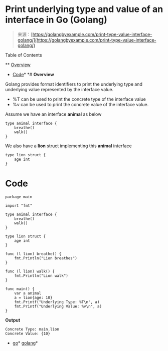 <!--yml
category: 未分类
date: 2024-10-13 06:22:41
-->

# Print underlying type and value of an interface in Go (Golang)

> 来源：[https://golangbyexample.com/print-type-value-interface-golang/](https://golangbyexample.com/print-type-value-interface-golang/)

Table of Contents

 **   [Overview](#Overview "Overview")
*   [Code](#Code "Code")*  *# **Overview**

Golang provides format identifiers to print the underlying type and underlying value represented by the interface value.

*   %T can be used to print the concrete type of the interface value
*   %v can be used to print the concrete value of the interface value.

Assume we have an interface **animal** as below

```
type animal interface {
    breathe()
    walk()
}
```

We also have a **lion** struct implementing this **animal** interface

```
type lion struct {
    age int
}
```

# **Code**

```
package main

import "fmt"

type animal interface {
    breathe()
    walk()
}

type lion struct {
    age int
}

func (l lion) breathe() {
    fmt.Println("Lion breathes")
}

func (l lion) walk() {
    fmt.Println("Lion walk")
}

func main() {
    var a animal
    a = lion{age: 10}
    fmt.Printf("Underlying Type: %T\n", a)
    fmt.Printf("Underlying Value: %v\n", a)
}
```

**Output**

```
Concrete Type: main.lion
Concrete Value: {10}
```

*   [go](https://golangbyexample.com/tag/go/)*   [golang](https://golangbyexample.com/tag/golang/)*